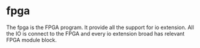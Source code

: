 # fpga
The fpga is the FPGA program. It provide all the support for io extension. All the IO is connect to the FPGA and every io extension broad has relevant FPGA module block.
